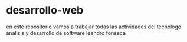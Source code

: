 # desarrollo-web
en este repositorio vamos a trabajar todas las actividades del tecnologo analisis y desarrollo de software
leandro fonseca
